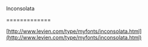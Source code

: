 <!--
id: 104781424
link: http://tumblr.atmos.org/post/104781424/inconsolata
slug: inconsolata
date: Thu May 07 2009 16:32:59 GMT-0700 (PDT)
publish: 2009-05-07
tags: 
title: Inconsolata

-->


Inconsolata

=============

[http://www.levien.com/type/myfonts/inconsolata.html](http://www.levien.com/type/myfonts/inconsolata.html)

